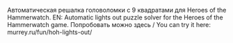 Автоматическая решалка головоломки с 9 квадратами для Heroes of the Hammerwatch.
EN: Automatic lights out puzzle solver for the Heroes of the Hammerwatch game.
Попробовать можно здесь / You can try it here: murrey.ru/fun/hoh-lights-out/
